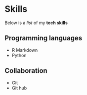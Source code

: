 # Skills

Below is a _list_ of my **tech skills**

## Programming languages
- R Markdown
- Python

## Collaboration
- Git
- Git hub

